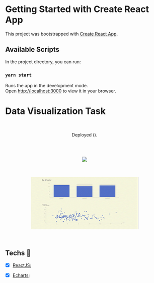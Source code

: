 # Getting Started with Create React App

This project was bootstrapped with [Create React App](https://github.com/facebook/create-react-app).

## Available Scripts

In the project directory, you can run:

### `yarn start`

Runs the app in the development mode.\
Open [http://localhost:3000](http://localhost:3000) to view it in your browser.

# **Data Visualization Task**


<br>





<p align="center">
  Deployed ().
</p>

<br>





<br>

<p align="center">
  <img src="src\assets\img\![Capture](https://user-images.githubusercontent.com/66674173/199969418-a16deea1-1b24-4899-82bf-68d201340c8b.PNG)
"/>
</p>

<br>

<p align="center">
  <img src="src\assets\video-convert-1667562776367_AdobeExpress.gif"/>
</p>

<br>

## Techs :rocket:

- [x] [ReactJS](https://reactjs.org);
- [x] [Echarts](https://echarts.apache.org/en/index.html);


<br>

